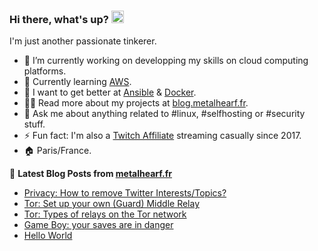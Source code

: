 ### Hi there, what's up? <a href="https://blog.metalhearf.fr/"><img src="https://media.giphy.com/media/hvRJCLFzcasrR4ia7z/giphy.gif" width="20px"></a>

I'm just another passionate tinkerer.

- 🔭 I’m currently working on developping my skills on cloud computing platforms.
- 🌱 Currently learning [AWS](https://github.com/aws).
- 🤔 I want to get better at [Ansible](https://github.com/ansible/ansible) & [Docker](https://github.com/docker).
- 👨‍💻 Read more about my projects at [blog.metalhearf.fr](https://blog.metalhearf.fr).
- 💬 Ask me about anything related to #linux, #selfhosting or #security stuff. 
- ⚡ Fun fact: I'm also a [Twitch Affiliate](https://affiliate.twitch.tv/) streaming casually since 2017.
- 🏠 Paris/France. 

📕 **Latest Blog Posts from [metalhearf.fr](https://metalhearf.fr)**

<!-- BLOG-POST-LIST:START -->
- [Privacy: How to remove Twitter Interests/Topics?](https://blog.metalhearf.fr/posts/privacy-remove-twitter-interests/)
- [Tor: Set up your own &lpar;Guard&rpar; Middle Relay](https://blog.metalhearf.fr/posts/tor-set-up-your-own-middle-relay/)
- [Tor: Types of relays on the Tor network](https://blog.metalhearf.fr/posts/tor-types-of-relays/)
- [Game Boy: your saves are in danger](https://blog.metalhearf.fr/posts/gameboy-your-saves-are-in-danger/)
- [Hello World](https://blog.metalhearf.fr/posts/hello-world/)
<!-- BLOG-POST-LIST:END -->

<!--
[![Top Langs](https://github-readme-stats.vercel.app/api/top-langs/?username=Metalhearf&layout=compact&langs_count=8)](https://github.com/Metalhearf)

🔗 **Connect with me**
<p align="left">
<a href="https://x.com/xxx" target="blank"><img align="center" src="https://raw.githubusercontent.com/rahuldkjain/github-profile-readme-generator/master/src/images/icons/Social/twitter.svg" alt="x" height="30" width="40" /></a>
</p>
-->


